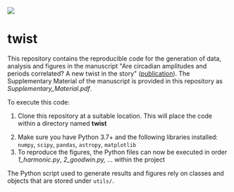 <!-- badges: start -->
<!--<a href="https://www.ncbi.nlm.nih.gov/geo/query/acc.cgi?acc=GSE205155"><img src="https://img.shields.io/badge/Data-GSE205155-green.svg?style=plastic" alt="" /></a>-->
<!--[![](https://img.shields.io/badge/Data-10.1101/2022.06.03.494693-blue.svg)](https://doi.org/10.1101/2022.06.03.494693)-->
[![](https://img.shields.io/badge/Publication-10.12688/f1000research.135533.1-yellow.svg)](https://f1000research.com/articles/12-1077/v1)
<!--[![](https://img.shields.io/badge/Data-10.1101/2022.06.03.494693-blue.svg)](https://doi.org/10.1101/2022.06.03.494693)-->
 <!-- badges: end -->

# twist

This repository contains the reproducible code for the generation of data, analysis and figures in the manuscript "Are circadian amplitudes and periods correlated? A new twist in the story" ([publication](https://f1000research.com/articles/12-1077/v1)). The Supplementary Material of the manuscript is provided in this repository as *Supplementary_Material.pdf*. 

To execute this code:

1. Clone this repository at a suitable location. This will place the code within a directory named **twist**
<!--2. Download all the simulated data from [here](https://www.zenodo.org/) (under the `results` folder) (or alternatively generate all the simulated data using the *main.py* script)-->
2. Make sure you have Python 3.7+ and the following libraries installed: `numpy`, `scipy`, `pandas`, `astropy`, `matplotlib`
3. To reproduce the figures, the Python files can now be executed in order *1_harmonic.py*, *2_goodwin.py,* ... within the project 

The Python script used to generate results and figures rely on classes and objects that are stored under `utils/`.

<!--To reproduce the figures, the Python files can now be executed in order *fig1.py, fig2.py,* ... within the project.-->
